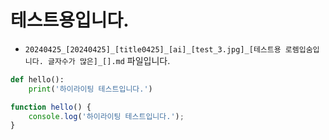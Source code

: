 
# 테스트용입니다.

* `20240425_[20240425]_[title0425]_[ai]_[test_3.jpg]_[테스트용 로렘입숨입니다. 글자수가 많은]_[].md` 파일입니다.

```python
def hello():
    print('하이라이팅 테스트입니다.')
```

```javascript
function hello() {
    console.log('하이라이팅 테스트입니다.');
}
```
